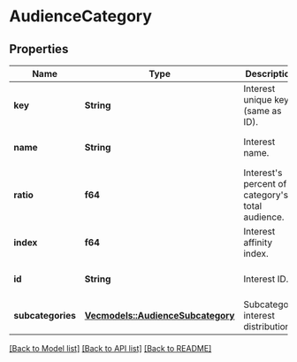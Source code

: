 # AudienceCategory

## Properties
Name | Type | Description | Notes
------------ | ------------- | ------------- | -------------
**key** | **String** | Interest unique key (same as ID). | [optional] [default to None]
**name** | **String** | Interest name. | [optional] [default to None]
**ratio** | **f64** | Interest's percent of category's total audience. | [optional] [default to None]
**index** | **f64** | Interest affinity index. | [optional] [default to None]
**id** | **String** | Interest ID. | [optional] [default to None]
**subcategories** | [**Vec<models::AudienceSubcategory>**](AudienceSubcategory.md) | Subcategory interest distribution | [optional] [default to None]

[[Back to Model list]](../README.md#documentation-for-models) [[Back to API list]](../README.md#documentation-for-api-endpoints) [[Back to README]](../README.md)


